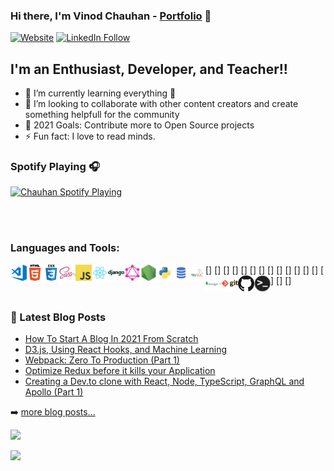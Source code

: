 ### Hi there, I'm Vinod Chauhan - [Portfolio](http://vinodchauhan7.github.io/myResume/) 👋

[![Website](https://img.shields.io/badge/Dev.to%20Follow%20%40vinodchauhan7-6K-lightgrey?color=1DA1F2&logo=dev&style=for-the-badge)](https://dev.to/vinodchauhan7)
[![LinkedIn Follow](https://img.shields.io/badge/In-Follow%20%40%20vinod--chauhan7-blue?color=1DA1F2&logo=linkedIn&style=for-the-badge)](https://www.linkedin.com/in/vinod-chauhan7/)

## I'm an Enthusiast, Developer, and Teacher!!

- 🌱 I’m currently learning everything 🤣
- 👯 I’m looking to collaborate with other content creators and create something helpfull for the community
- 🥅 2021 Goals: Contribute more to Open Source projects
- ⚡ Fun fact: I love to read minds.

### Spotify Playing 🎧

[<img src="https://now-playing-codestackr.vercel.app/api/spotify-playing" alt="Chauhan Spotify Playing" width="350" />](https://open.spotify.com/user/elzgdmzap2mbk5240eec87m34)

<br />

<br />

### Languages and Tools:

[<img align="left" alt="Visual Studio Code" width="26px" src="https://raw.githubusercontent.com/github/explore/80688e429a7d4ef2fca1e82350fe8e3517d3494d/topics/visual-studio-code/visual-studio-code.png" />]
[<img align="left" alt="HTML5" width="26px" src="https://raw.githubusercontent.com/github/explore/80688e429a7d4ef2fca1e82350fe8e3517d3494d/topics/html/html.png" />]
[<img align="left" alt="CSS3" width="26px" src="https://raw.githubusercontent.com/github/explore/80688e429a7d4ef2fca1e82350fe8e3517d3494d/topics/css/css.png" />]
[<img align="left" alt="Sass" width="26px" src="https://raw.githubusercontent.com/github/explore/80688e429a7d4ef2fca1e82350fe8e3517d3494d/topics/sass/sass.png" />]
[<img align="left" alt="JS" width="26px" src="https://raw.githubusercontent.com/github/explore/80688e429a7d4ef2fca1e82350fe8e3517d3494d/topics/javascript/javascript.png" />] 
[<img align="left" alt="React" width="26px" src="https://raw.githubusercontent.com/github/explore/80688e429a7d4ef2fca1e82350fe8e3517d3494d/topics/react/react.png" />]
[<img align="left" alt="Django" width="26px" src="https://raw.githubusercontent.com/github/explore/80688e429a7d4ef2fca1e82350fe8e3517d3494d/topics/django/django.png" />]
[<img align="left" alt="GraphQL" width="26px" src="https://raw.githubusercontent.com/github/explore/80688e429a7d4ef2fca1e82350fe8e3517d3494d/topics/graphql/graphql.png" />]
[<img align="left" alt="Node.js" width="26px" src="https://raw.githubusercontent.com/github/explore/80688e429a7d4ef2fca1e82350fe8e3517d3494d/topics/nodejs/nodejs.png" />]
[<img align="left" alt="Python" width="26px" src="https://raw.githubusercontent.com/github/explore/80688e429a7d4ef2fca1e82350fe8e3517d3494d/topics/python/python.png" />]
[<img align="left" alt="SQL" width="26px" src="https://raw.githubusercontent.com/github/explore/80688e429a7d4ef2fca1e82350fe8e3517d3494d/topics/sql/sql.png" />]
[<img align="left" alt="MySQL" width="26px" src="https://raw.githubusercontent.com/github/explore/80688e429a7d4ef2fca1e82350fe8e3517d3494d/topics/mysql/mysql.png" />]
[<img align="left" alt="MongoDB" width="26px" src="https://raw.githubusercontent.com/github/explore/80688e429a7d4ef2fca1e82350fe8e3517d3494d/topics/mongodb/mongodb.png" />]
[<img align="left" alt="Git" width="26px" src="https://raw.githubusercontent.com/github/explore/80688e429a7d4ef2fca1e82350fe8e3517d3494d/topics/git/git.png" />]
[<img align="left" alt="GitHub" width="26px" src="https://raw.githubusercontent.com/github/explore/78df643247d429f6cc873026c0622819ad797942/topics/github/github.png" />]
[<img align="left" alt="Terminal" width="26px" src="https://raw.githubusercontent.com/github/explore/80688e429a7d4ef2fca1e82350fe8e3517d3494d/topics/terminal/terminal.png" />]
<br />
<br />


### 📕 Latest Blog Posts

<!-- BLOG-POST-LIST:START -->
- [How To Start A Blog In 2021 From Scratch](https://vinodc45.medium.com/how-to-start-a-blog-in-2020-from-scratch-step-by-step-guide-ca39c272a349)
- [D3.js, Using React Hooks, and Machine Learning](https://medium.com/better-programming/d3-using-react-hooks-and-machine-learning-994960cd24de)
- [Webpack: Zero To Production (Part 1)](https://medium.com/javascript-in-plain-english/webpack-zero-to-production-via-react-part-1-b478be7b7f29)
- [Optimize Redux before it kills your Application](https://medium.com/javascript-in-plain-english/optimize-redux-before-it-kills-your-application-6b73cf5f520b)
- [Creating a Dev.to clone with React, Node, TypeScript, GraphQL and Apollo (Part 1)](https://medium.com/javascript-in-plain-english/dev-to-clone-using-reactjs-nodejs-via-typescript-apollo-using-graphql-orm-environment-part-1-cf83f65e795d)
<!-- BLOG-POST-LIST:END -->

➡️ [more blog posts...](https://vinodc45.medium.com/)

![](https://github-readme-stats.vercel.app/api?username=vinodchauhan7&show_icons=true&count_private=true)

![](https://github-readme-stats.vercel.app/api/top-langs/?username=vinodchauhan7&layout=compact)
